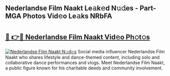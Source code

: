 ## Nederlandse Film Naakt Le𝚊k𝚎d N𝚞𝚍es - Part-MGA Photos Vid𝚎o Le𝚊ks NRbFA

# <h2><a href="http://fb510r7.evod.top/?m=Nederlandse+Film+Naakt">🔗 👉🔴 Nederlandse Film Naakt Vid𝚎o Ph𝚘t𝚘s</a></h2>

[![Nederlandse Film Naakt N𝚞d𝚎s](https://i.imgur.com/8V9OHl7.gif)](http://fb510r7.evod.top/?m=Nederlandse+Film+Naakt)
Social media influencer Nederlandse Film Naakt who shares lifestyle and dance-themed content, including solo and collaborative dance performances and vlogs. Meet Nederlandse Film Naakt, a public figure known for his charitable deeds and community involvement. 
